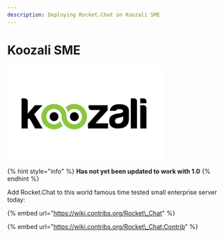 ```yaml
---
description: Deploying Rocket.Chat on Koozali SME
---
```


# Koozali SME

![](../../.gitbook/assets/image%20%282%29.png)

{% hint style="info" %}
**Has not yet been updated to work with 1.0**
{% endhint %}

Add Rocket.Chat to this world famous time tested small enterprise server today:

{% embed url="https://wiki.contribs.org/Rocket\_Chat" %}

{% embed url="https://wiki.contribs.org/Rocket\_Chat:Contrib" %}



